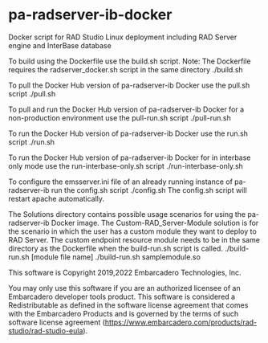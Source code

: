 # pa-radserver-ib-docker
Docker script for RAD Studio Linux deployment including RAD Server engine and InterBase database

To build using the Dockerfile use the build.sh script. Note: The Dockerfile requires the radserver_docker.sh script in the same directory
./build.sh 

To pull the Docker Hub version of pa-radserver-ib Docker use the pull.sh script
./pull.sh

To pull and run the Docker Hub version of pa-radserver-ib Docker for a non-production environment use the pull-run.sh script
./pull-run.sh

To run the Docker Hub version of pa-radserver-ib Docker use the run.sh script
./run.sh

To run the Docker Hub version of pa-radserver-ib Docker for in interbase only mode use the run-interbase-only.sh script
./run-interbase-only.sh

To configure the emsserver.ini file of an already running instance of pa-radserver-ib run the config.sh script
./config.sh
The config.sh script will restart apache automatically. 

The Solutions directory contains possible usage scenarios for using the pa-radserver-ib Docker image. 
The Custom-RAD_Server-Module solution is for the scenario in which the user has a custom module they want to deploy to RAD Server. The custom endpoint resource module needs to be in the same directory as the Dockerfile when the build-run.sh script is called. 
./build-run.sh [module file name]
./build-run.sh samplemodule.so

This software is Copyright 2019,2022 Embarcadero Technologies, Inc.

You may only use this software if you are an authorized licensee of an Embarcadero developer tools product. This software is considered a Redistributable as defined in the software license agreement that comes with the Embarcadero Products and is governed by the terms of such software license agreement (https://www.embarcadero.com/products/rad-studio/rad-studio-eula).
